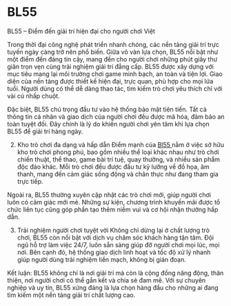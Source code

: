 # BL55
BL55 – Điểm đến giải trí hiện đại cho người chơi Việt

Trong thời đại công nghệ phát triển nhanh chóng, các nền tảng giải trí trực tuyến ngày càng trở nên phổ biến. Giữa vô vàn lựa chọn, BL55 nổi bật như một điểm đến đáng tin cậy, mang đến cho người chơi những phút giây thư giãn trọn vẹn cùng trải nghiệm giải trí đẳng cấp.
BL55 được xây dựng với mục tiêu mang lại môi trường chơi game minh bạch, an toàn và tiện lợi. Giao diện của nền tảng được thiết kế hiện đại, trực quan, phù hợp cho mọi lứa tuổi. Người dùng có thể dễ dàng thao tác, tìm kiếm trò chơi yêu thích chỉ với vài cú nhấp chuột.

Đặc biệt, BL55 chú trọng đầu tư vào hệ thống bảo mật tiên tiến. Tất cả thông tin cá nhân và giao dịch của người chơi đều được mã hóa, đảm bảo an toàn tuyệt đối. Đây chính là lý do khiến người chơi yên tâm khi lựa chọn BL55 để giải trí hàng ngày.

2. Kho trò chơi đa dạng và hấp dẫn
Điểm mạnh của  <a href=https://bl55-vn.com> Bl55 </a>  nằm ở việc sở hữu kho trò chơi phong phú, bao gồm nhiều thể loại khác nhau như trò chơi chiến thuật, thể thao, game bài trí tuệ, quay thưởng, và nhiều sản phẩm độc đáo khác. Mỗi trò chơi đều được đầu tư kỹ lưỡng về đồ họa, âm thanh, mang đến cảm giác sống động và chân thực như đang tham gia trực tiếp.

Ngoài ra, BL55 thường xuyên cập nhật các trò chơi mới, giúp người chơi luôn có cảm giác mới mẻ. Những sự kiện, chương trình khuyến mãi được tổ chức liên tục cũng góp phần tạo thêm niềm vui và cơ hội nhận thưởng hấp dẫn.

3. Trải nghiệm người chơi tuyệt vời
Không chỉ dừng lại ở chất lượng trò chơi, BL55 còn nổi bật với dịch vụ chăm sóc khách hàng tận tâm. Đội ngũ hỗ trợ làm việc 24/7, luôn sẵn sàng giúp đỡ người chơi mọi lúc, mọi nơi. Bên cạnh đó, hệ thống giao dịch linh hoạt và tốc độ xử lý nhanh giúp người dùng trải nghiệm liền mạch, không bị gián đoạn.

Kết luận:
BL55 không chỉ là nơi giải trí mà còn là cộng đồng năng động, thân thiện, nơi người chơi có thể gắn kết và chia sẻ đam mê. Với sự chuyên nghiệp và uy tín, BL55 xứng đáng là lựa chọn hàng đầu cho những ai đang tìm kiếm một nền tảng giải trí chất lượng cao.
